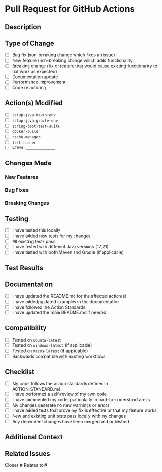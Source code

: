 # Pull Request for GitHub Actions

## Description
<!-- Provide a brief description of the changes in this PR -->

## Type of Change
<!-- Mark with an `x` all the types that apply -->
- [ ] Bug fix (non-breaking change which fixes an issue)
- [ ] New feature (non-breaking change which adds functionality)
- [ ] Breaking change (fix or feature that would cause existing functionality to not work as expected)
- [ ] Documentation update
- [ ] Performance improvement
- [ ] Code refactoring

## Action(s) Modified
<!-- List the specific actions modified in this PR -->
- [ ] `setup-java-maven-env`
- [ ] `setup-java-gradle-env`
- [ ] `spring-boot-test-suite`
- [ ] `docker-build`
- [ ] `cache-manager`
- [ ] `test-runner`
- [ ] Other: _______________

## Changes Made
<!-- Describe the specific changes made -->

### New Features
<!-- List any new features added -->

### Bug Fixes
<!-- List any bugs fixed -->

### Breaking Changes
<!-- List any breaking changes and migration steps -->

## Testing
<!-- Describe how you tested these changes -->
- [ ] I have tested this locally
- [ ] I have added new tests for my changes
- [ ] All existing tests pass
- [ ] I have tested with different Java versions (17, 21)
- [ ] I have tested with both Maven and Gradle (if applicable)

## Test Results
<!-- Paste relevant test results or screenshots -->

## Documentation
- [ ] I have updated the README.md for the affected action(s)
- [ ] I have added/updated examples in the documentation
- [ ] I have followed the [Action Standards](../ACTION_STANDARD.md)
- [ ] I have updated the main README.md if needed

## Compatibility
<!-- Check compatibility across different environments -->
- [ ] Tested on `ubuntu-latest`
- [ ] Tested on `windows-latest` (if applicable)
- [ ] Tested on `macos-latest` (if applicable)
- [ ] Backwards compatible with existing workflows

## Checklist
<!-- Mark with an `x` all that apply -->
- [ ] My code follows the action standards defined in ACTION_STANDARD.md
- [ ] I have performed a self-review of my own code
- [ ] I have commented my code, particularly in hard-to-understand areas
- [ ] My changes generate no new warnings or errors
- [ ] I have added tests that prove my fix is effective or that my feature works
- [ ] New and existing unit tests pass locally with my changes
- [ ] Any dependent changes have been merged and published

## Additional Context
<!-- Add any additional context, screenshots, or information about the pull request -->

## Related Issues
<!-- Link any related issues here -->
Closes #
Relates to # 